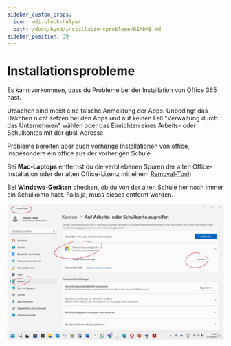 ```yaml
---
sidebar_custom_props:
  icon: mdi-block-helper
  path: /docs/byod/installationsprobleme/README.md
sidebar_position: 39
---
```


# Installationsprobleme

Es kann vorkommen, dass du Probleme bei der Installation von Office 365 hast. 

Ursachen sind meist eine falsche Anmeldung der Apps: Unbedingt das Häkchen nicht setzen bei den Apps und auf keinen Fall "Verwaltung durch das Unternehmen" wählen oder
das Einrichten eines Arbeits- oder Schulkontos mit der gbsl-Adresse.

Probleme bereiten aber auch vorherige Installationen von office, insbesondere ein office aus der vorherigen Schule. 


Bei **Mac-Laptops** entfernst du die verbliebenen Spuren der alten Office-Installation oder der alten Office-Lizenz mit einem [Removal-Tool](https://support.microsoft.com/en-us/office/how-to-remove-office-license-files-on-a-mac-b032c0f6-a431-4dad-83a9-6b727c03b193))

Bei **Windows-Geräten** checken, ob du von der alten Schule her noch immer ein Schulkonto hast. Falls ja, muss dieses entfernt werden.

![Anleitung](./Schulkonto2.png)
